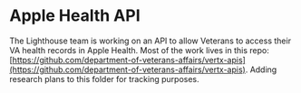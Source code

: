 # Apple Health API

The Lighthouse team is working on an API to allow Veterans to access their VA health records in Apple Health. Most of the work lives in this repo: [https://github.com/department-of-veterans-affairs/vertx-apis](https://github.com/department-of-veterans-affairs/vertx-apis). Adding research plans to this folder for tracking purposes. 
